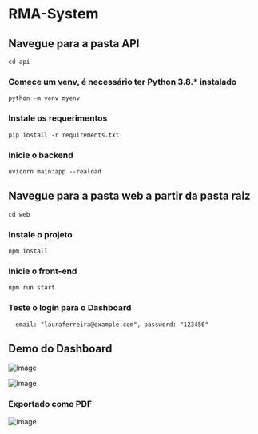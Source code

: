 # RMA-System

## Navegue para a pasta API
`cd api`

### Comece um venv, é necessário ter Python 3.8.* instalado
`python -m venv myenv`
 
### Instale os requerimentos
`pip install -r requirements.txt`

### Inicie o backend
`uvicorn main:app --reaload`

## Navegue para a pasta web a partir da pasta raiz
`cd web`

### Instale o projeto
`npm install`

### Inicie o front-end
`npm run start`

### Teste o login para o Dashboard
`   email: "lauraferreira@example.com",
    password: "123456"
`
## Demo do Dashboard
![image](https://github.com/user-attachments/assets/5f5e4b84-dcc2-48d7-b5bb-7e1224a7d0d9)

![image](https://github.com/user-attachments/assets/eac1b3ef-4e6a-46c5-9563-7a580f23709f)

### Exportado como PDF
![image](https://github.com/user-attachments/assets/ea77cdc1-3e8d-491a-bd29-c62c69f28db7)
